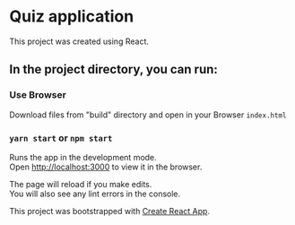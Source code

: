 # Quiz application

This project was created using React.

## In the project directory, you can run:

### Use Browser

Download files from "build" directory and open in your Browser `index.html`

### `yarn start` or `npm start`

Runs the app in the development mode.\
Open [http://localhost:3000](http://localhost:3000) to view it in the browser.

The page will reload if you make edits.\
You will also see any lint errors in the console.


This project was bootstrapped with [Create React App](https://github.com/facebook/create-react-app).
